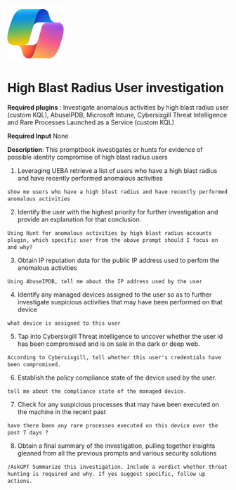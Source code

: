 ![Security CoPilot Logo](https://github.com/Azure/Copilot-For-Security/blob/main/Images/ic_fluent_copilot_64_64%402x.png)
# High Blast Radius User investigation

**Required plugins** : Investigate anomalous activities by high blast radius user (custom KQL), AbuseIPDB, Microsoft Intune, Cybersixgill Threat Intelligence and Rare Processes Launched as a Service (custom KQL)

**Required Input** None 


**Description**: This promptbook investigates or hunts for evidence of possible identity compromise of high blast radius users


1. Leveraging UEBA retrieve a list of users who have a high blast radius and have recently performed anomalous activities
 ```
show me users who have a high blast radius and have recently performed anomalous activities
 ```
2. Identify the user with the highest priority for further investigation and provide an explanation for that conclusion.
 ```
 Using Hunt for anomalous activities by high blast radius accounts plugin, which specific user from the above prompt should I focus on and why?

 ```
3. Obtain IP reputation data for the public IP address used to perfom the anomalous activities
 ```
Using AbuseIPDB, tell me about the IP address used by the user
 ```
4. Identify any managed devices assigned to the user so as to further investigate suspicious activities  that may have been performed on that device
```
what device is assigned to this user
```
5. Tap into Cybersixgill Threat intelligence to uncover whether the user id has been compromised and is on sale in the dark or deep web.
```
According to Cybersixgill, tell whether this user's credentials have been compromised.
```
6. Establish the policy compliance state of the device used by the user.
```
tell me about the compliance state of the managed device.
```
7. Check for any suspicious processes that may have been executed on the machine in the recent past  
```
have there been any rare processes executed on this device over the past 7 days ?
```
8. Obtain a final summary of the investigation, pulling together insights gleaned from all the previous prompts and various security solutions
```
/AskGPT Summarize this investigation. Include a verdict whether threat hunting is required and why. If yes suggest specific, follow up actions.
```

